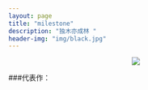```yaml
---
layout: page
title: "milestone"
description: "独木亦成林 "
header-img: "img/black.jpg"
---
```



<center>
    <p><img src="http://otsp9u9u8.bkt.clouddn.com/17-7-28/46064042.jpg" align="center"></p>
</center>


###代表作：
